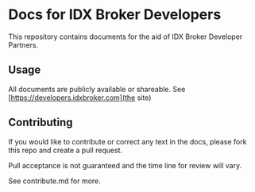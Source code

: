# Docs for IDX Broker Developers

This repository contains documents for the aid of IDX Broker Developer Partners.

## Usage
All documents are publicly available or shareable. See [https://developers.idxbroker.com](the site)

## Contributing

If you would like to contribute or correct any text in the docs, please fork this repo and create a pull request.

Pull acceptance is not guaranteed and the time line for review will vary.

See contribute.md for more.
